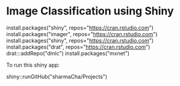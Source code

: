 # Image Classification using Shiny
install.packages("shiny", repos="https://cran.rstudio.com")
install.packages("imager", repos="https://cran.rstudio.com")
install.packages("shiny", repos="https://cran.rstudio.com")
install.packages("drat", repos="https://cran.rstudio.com")
drat:::addRepo("dmlc")
install.packages("mxnet")

To run this shiny app:


shiny::runGitHub("sharmaCha/Projects")

